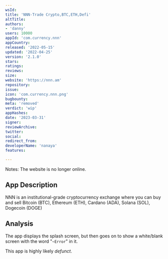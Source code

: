 ```yaml
---
wsId: 
title: 'NNN-Trade Crypto,BTC,ETH,Defi'
altTitle: 
authors:
- 'danny'
users: 10000
appId: 'com.currency.nnn'
appCountry: 
released: '2022-05-15'
updated: '2022-04-25'
version: '2.1.0'
stars: 
ratings: 
reviews: 
size: 
website: 'https://nnn.am'
repository: 
issue: 
icon: 'com.currency.nnn.png'
bugbounty: 
meta: 'removed'
verdict: 'wip'
appHashes: 
date: '2023-03-31'
signer: 
reviewArchive: 
twitter: 
social: 
redirect_from: 
developerName: 'nanaya'
features: 

---
```


Notes: The website is no longer online. 

## App Description 

NNN is an institutional-grade cryptocurrency exchange where you can buy and sell Bitcoin (BTC), Ethereum (ETH), Cardano (ADA), Solana (SOL), Dogecoin (DOGE)

## Analysis 

The app displays the splash screen, but then goes on to show a white/blank screen with the word "`~Error`" in it.

This app is highly likely *defunct*.